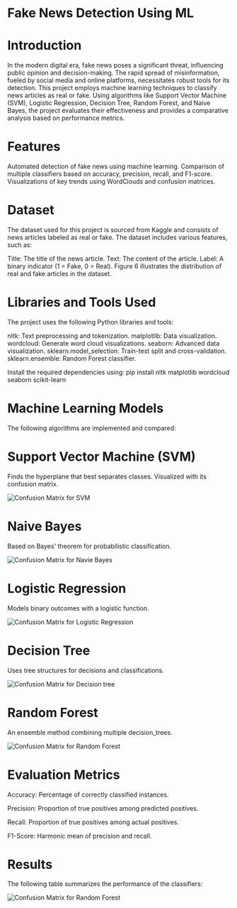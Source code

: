 # Fake News Detection Using ML

# Introduction
In the modern digital era, fake news poses a significant threat, influencing public opinion and decision-making. The rapid spread of misinformation, fueled by social media and online platforms, necessitates robust tools for its detection. This project employs machine learning techniques to classify news articles as real or fake. Using algorithms like Support Vector Machine (SVM), Logistic Regression, Decision Tree, Random Forest, and Naive Bayes, the project evaluates their effectiveness and provides a comparative analysis based on performance metrics.

# Features
Automated detection of fake news using machine learning.
Comparison of multiple classifiers based on accuracy, precision, recall, and F1-score.
Visualizations of key trends using WordClouds and confusion matrices.

# Dataset
The dataset used for this project is sourced from Kaggle and consists of news articles labeled as real or fake. The dataset includes various features, such as:

Title: The title of the news article.
Text: The content of the article.
Label: A binary indicator (1 = Fake, 0 = Real).
Figure 6 illustrates the distribution of real and fake articles in the dataset.

# Libraries and Tools Used
The project uses the following Python libraries and tools:

nltk: Text preprocessing and tokenization.
matplotlib: Data visualization.
wordcloud: Generate word cloud visualizations.
seaborn: Advanced data visualization.
sklearn.model_selection: Train-test split and cross-validation.
sklearn.ensemble: Random Forest classifier.

Install the required dependencies using:
pip install nltk matplotlib wordcloud seaborn scikit-learn

# Machine Learning Models
The following algorithms are implemented and compared:

# Support Vector Machine (SVM)
Finds the hyperplane that best separates classes.
Visualized with its confusion matrix.

 ![Confusion Matrix for SVM](Image/SVM.png)
 
# Naive Bayes
Based on Bayes' theorem for probabilistic classification.

![Confusion Matrix for Navie Bayes](Image/Navie_Bayes.png)

# Logistic Regression
Models binary outcomes with a logistic function.

![Confusion Matrix for Logistic Regression](Image/Logistic_Regression.png)

# Decision Tree
Uses tree structures for decisions and classifications.

![Confusion Matrix for Decision tree](Image/decision_tree.png)

# Random Forest
An ensemble method combining multiple decision_trees.

![Confusion Matrix for Random Forest](Image/random_forest.png)

# Evaluation Metrics
Accuracy: Percentage of correctly classified instances.

Precision: Proportion of true positives among predicted positives.

Recall: Proportion of true positives among actual positives.

F1-Score: Harmonic mean of precision and recall.

# Results
The following table summarizes the performance of the classifiers:

![Confusion Matrix for Random Forest](Image/Table.png)

